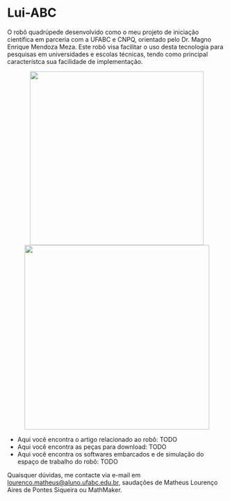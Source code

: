 # Lui-ABC
O robô quadrúpede desenvolvido como o meu projeto de iniciação científica em parceria com a UFABC e CNPQ, orientado pelo Dr. Magno Enrique Mendoza Meza. Este robô visa facilitar o uso desta tecnologia para pesquisas em universidades e escolas técnicas, tendo como principal característca sua facilidade de implementação.
<div style="text-align: center;">
  <img src = "https://github.com/MathLou/Lui-ABC/assets/35754208/9db59ad0-9adc-4394-836d-ee8bd893321b" width="400"><br>
  <img src="https://github.com/MathLou/Lui-ABC/assets/35754208/6456c91b-50b7-47d9-8f7c-569b0692205a" width="425">
</div>

<ul>
    <li>Aqui você encontra o artigo relacionado ao robô: TODO</li>
    <li>Aqui você encontra as peças para download: TODO</li>
    <li>Aqui você encontra os softwares embarcados e de simulação do espaço de trabalho do robô: TODO</li>
</ul>

Quaisquer dúvidas, me contacte via e-mail em lourenco.matheus@aluno.ufabc.edu.br, saudações de Matheus Lourenço Aires de Pontes Siqueira ou MathMaker.
